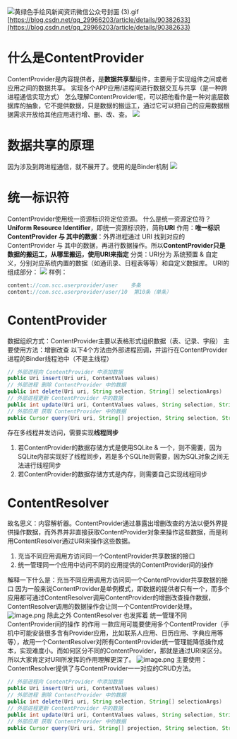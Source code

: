 ![黄绿色手绘风新闻资讯微信公众号封面 (3).gif](https://cdn.nlark.com/yuque/0/2024/gif/32682386/1704617525888-08bf9286-21c3-481b-97b6-35a84fa6fe8d.gif#averageHue=%2370b737&clientId=u3cd30631-5e21-4&from=paste&height=383&id=u08edee3d&originHeight=383&originWidth=900&originalType=binary&ratio=1&rotation=0&showTitle=false&size=388371&status=done&style=none&taskId=uc8310bc6-47d4-4091-8a6c-adf0e3e5b1f&title=&width=900)
[https://blog.csdn.net/qq_29966203/article/details/90382633](https://blog.csdn.net/qq_29966203/article/details/90382633)
# 什么是ContentProvider
ContentProvider是内容提供者，是**数据共享型**组件，主要用于实现组件之间或者应用之间的数据共享。
实现各个APP应用/进程间进行数据交互与共享（是一种跨进程通信实现方式）
怎么理解ContentProvider呢，可以把他看作是一种对底层数据库的抽象，它不提供数据，只是数据的搬运工，通过它可以把自己的应用数据根据需求开放给其他应用进行增、删、改、查。
![](https://cdn.nlark.com/yuque/0/2023/png/32682386/1702540120129-538e38bb-b5d7-4d34-adf8-b57841a4a39b.png#averageHue=%23fdfbfb&clientId=u175b4156-d8bf-4&from=paste&id=u51748173&originHeight=460&originWidth=720&originalType=url&ratio=1&rotation=0&showTitle=false&status=done&style=none&taskId=ue76176c6-b7d2-4bfa-bc51-0617040c579&title=)
# 数据共享的原理
因为涉及到跨进程通信，就不展开了。使用的是Binder机制
![](https://cdn.nlark.com/yuque/0/2023/png/32682386/1702540173920-8bc8047b-8c5f-4025-93cc-8249cceb0b37.png#averageHue=%23f7f7f6&clientId=u175b4156-d8bf-4&from=paste&id=ube847403&originHeight=773&originWidth=960&originalType=url&ratio=1&rotation=0&showTitle=false&status=done&style=none&taskId=u87179aaa-8b28-488c-9e3f-1e3992a07d2&title=)
# 统一标识符
ContentProvider使用统一资源标识符定位资源。
什么是统一资源定位符？
**Uniform Resource Identifier**，即统一资源标识符，简称**URI**
作用：**唯一标识 ContentProvider 与 其中的数据**：外界进程通过 URI 找到对应的ContentProvider 与 其中的数据，再进行数据操作。所以**ContentProvider只是数据的搬运工，从哪里搬运，使用URI来指定**
分类：URI分为 系统预置 & 自定义，分别对应系统内置的数据（如通讯录、日程表等等）和自定义数据库。
URI的组成部分：
![](https://cdn.nlark.com/yuque/0/2023/png/32682386/1702550260676-21ec9743-ca25-45f0-926f-5caafb8842bb.png#averageHue=%23ededed&clientId=u175b4156-d8bf-4&from=paste&id=uc9da09e0&originHeight=208&originWidth=800&originalType=url&ratio=1&rotation=0&showTitle=false&status=done&style=none&taskId=u285ac68e-d317-4ac5-ba73-0dcbe6f9022&title=)
样例：
```java
content://com.scc.userprovider/user    多条
content://com.scc.userprovider/user/10  第10条（单条）
```
# ContentProvider
数据组织方式：ContentProvider主要以表格形式组织数据（表、记录、字段）
主要使用方法：增删改查
以下4个方法由外部进程回调，并运行在ContentProvider进程的Binder线程池中（不是主线程）
```java
// 外部进程向 ContentProvider 中添加数据
public Uri insert(Uri uri, ContentValues values)
// 外部进程 删除 ContentProvider 中的数据
public int delete(Uri uri, String selection, String[] selectionArgs)
// 外部进程更新 ContentProvider 中的数据
public int update(Uri uri, ContentValues values, String selection, String[] selectionArgs)
// 外部应用 获取 ContentProvider 中的数据
public Cursor query(Uri uri, String[] projection, String selection, String[] selectionArgs,  String sortOrder)　

```
存在多线程并发访问，需要实现**线程同步**

1. 若ContentProvider的数据存储方式是使用SQLite & 一个，则不需要，因为SQLite内部实现好了线程同步，若是多个SQLite则需要，因为SQL对象之间无法进行线程同步
2. 若ContentProvider的数据存储方式是内存，则需要自己实现线程同步
# **ContentResolver**
故名思义：内容解析器。ContentProvider通过暴露出增删改查的方法以便外界提供操作数据，而外界并非直接获取ContentProvider对象来操作这些数据，而是利用ContentResolver通过URI来操作这些数据。

1. 充当不同应用调用方访问同一个ContentProvider共享数据的接口
2. 统一管理同一个应用中访问不同的应用提供的ContentProvider间的操作

解释一下什么是：充当不同应用调用方访问同一个ContentProvider共享数据的接口
因为一般来说ContentProvider是单例模式，即数据的提供者只有一个，而多个应用都可通过ContentResolver调用ContentProvider的增删改查操作数据，ContentResolver调用的数据操作会让同一个ContentProvider处理。
![image.png](https://cdn.nlark.com/yuque/0/2024/png/32682386/1704617007548-6caf0842-7b35-45a8-8535-01346ba06b2e.png#averageHue=%23f6f5f5&clientId=u3cd30631-5e21-4&from=paste&height=455&id=ub1cf8a15&originHeight=455&originWidth=1165&originalType=binary&ratio=1&rotation=0&showTitle=false&size=95928&status=done&style=none&taskId=u6fca278e-57c5-4d53-ad24-2e447dd6e43&title=&width=1165)
除此之外 ContentResolver 也发挥着 统一管理不同 ContentProvider间的操作 的作用
一款应用可能要使用多个ContentProvider（手机中可能安装很多含有Provider应用，比如联系人应用、日历应用、字典应用等等），故用一个ContentResolver对所有ContentProvider统一管理能降低操作成本，实现难度小。而如何区分不同的ContentProvider，那就是通过URI来区分。所以大家肯定对URI所发挥的作用理解更深了。
![image.png](https://cdn.nlark.com/yuque/0/2024/png/32682386/1704617418369-9ff92961-18de-4369-9473-fbdac0d15f98.png#averageHue=%23f5f5f4&clientId=u3cd30631-5e21-4&from=paste&height=405&id=u21e1af39&originHeight=405&originWidth=1474&originalType=binary&ratio=1&rotation=0&showTitle=false&size=109771&status=done&style=none&taskId=uc94dba9a-7fda-4f7f-8fdd-f1fc43d6bef&title=&width=1474)
主要使用：ContentResolver提供了与ContentProvider一一对应的CRUD方法。
```java
// 外部进程向 ContentProvider 中添加数据
public Uri insert(Uri uri, ContentValues values)　
// 外部进程 删除 ContentProvider 中的数据
public int delete(Uri uri, String selection, String[] selectionArgs)
// 外部进程更新 ContentProvider 中的数据
public int update(Uri uri, ContentValues values, String selection, String[] selectionArgs)　
// 外部应用 获取 ContentProvider 中的数据
public Cursor query(Uri uri, String[] projection, String selection, String[] selectionArgs, String sortOrder)

```
